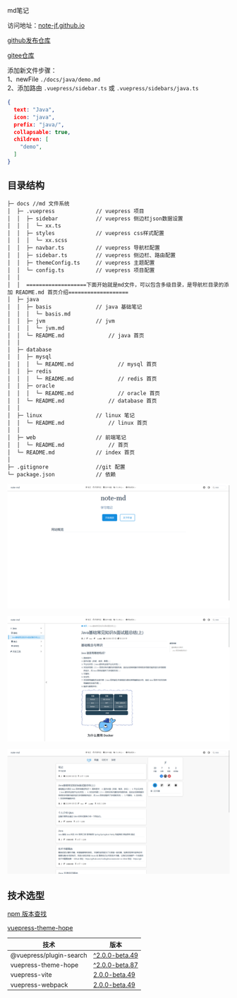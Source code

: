 md笔记

访问地址：<a href="https://note-jf.github.io/" target="_blank">note-jf.github.io</a>

<a href="https://github.com/note-jf/note-jf.github.io" target="_blank">github发布仓库</a>

<a href="https://gitee.com/cps007/note-jf/" target="_blank">gitee仓库</a>

添加新文件步骤：<br/>
1、newFile `./docs/java/demo.md`<br/>
2、添加路由 `.vuepress/sidebar.ts` 或 `.vuepress/sidebars/java.ts`<br/>
```json
{
  text: "Java",
  icon: "java",
  prefix: "java/",
  collapsable: true,
  children: [
    "demo",
  ]
}
```

## 目录结构

```text
├─ docs //md 文件系统 
│  ├─ .vuepress             // vuepress 项目 
│  │  ├─ sidebar            // vuepress 侧边栏json数据设置 
│  │  │  └─ xx.ts 
│  │  ├─ styles             // vuepress css样式配置 
│  │  │  └─ xx.scss 
│  │  ├─ navbar.ts          // vuepress 导航栏配置 
│  │  ├─ sidebar.ts         // vuepress 侧边栏、路由配置 
│  │  ├─ themeConfig.ts     // vuepress 主题配置 
│  │  └─ config.ts          // vuepress 项目配置 
│  │   
│  │  ===================下面开始就是md文件，可以包含多级目录，是导航栏目录的添加 README.md 首页介绍=================== 
│  ├─ java 
│  │  ├─ basis              // java 基础笔记 
│  │  │  └─ basis.md 
│  │  ├─ jvm                // jvm 
│  │  │  └─ jvm.md 
│  │  └─ README.md              // java 首页
│  │  
│  ├─ database 
│  │  ├─ mysql 
│  │  │  └─ README.md              // mysql 首页
│  │  ├─ redis 
│  │  │  └─ README.md              // redis 首页
│  │  ├─ oracle
│  │  │  └─ README.md              // oracle 首页
│  │  └─ README.md              // database 首页
│  │  
│  ├─ linux                 // linux 笔记 
│  │  └─ README.md              // linux 首页
│  │  
│  ├─ web                   // 前端笔记 
│  │  └─ README.md              // 首页
│  └─ README.md             // index 首页
│
├─ .gitignore               //git 配置 
└─ package.json             // 依赖

```

![img.png](./img/img.png)

![img_1.png](./img/img_1.png)

![img_2.png](./img/img_2.png)

## 技术选型

<a href="https://www.npmjs.com/" target="_blank">npm 版本查找</a>

<a href="https://vuepress-theme-hope.github.io/v2/zh/" target="_blank">vuepress-theme-hope</a>

| 技术                      | 版本                                                                                                 |
|-------------------------|----------------------------------------------------------------------------------------------------|
| @vuepress/plugin-search | <a href="https://www.npmjs.com/package/@vuepress/plugin-search" target="_blank">^2.0.0-beta.49</a> |
| vuepress-theme-hope     | <a href="https://www.npmjs.com/package/vuepress-theme-hope" target="_blank">^2.0.0-beta.87</a>     |
| vuepress-vite           | <a href="https://www.npmjs.com/package/vuepress-vite" target="_blank">2.0.0-beta.49</a>            |
| vuepress-webpack        | <a href="https://www.npmjs.com/package/vuepress-webpack" target="_blank">2.0.0-beta.49</a>         |

